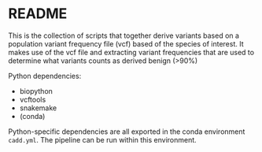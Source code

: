# README
This is the collection of scripts that together derive variants based on a population variant frequency file (vcf) based of the species of interest. It makes use of the vcf file and extracting variant frequencies that are used to determine what variants counts as derived benign (>90%)

Python dependencies:
- biopython
- vcftools
- snakemake
- (conda)

Python-specific dependencies are all exported in the conda environment `cadd.yml`. The pipeline can be run within this environment.
